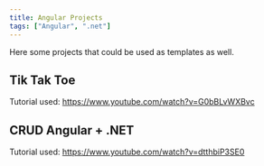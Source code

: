 ```yaml
---
title: Angular Projects
tags: ["Angular", ".net"]
---
```


Here some projects that could be used as templates as well.

## Tik Tak Toe


Tutorial used: https://www.youtube.com/watch?v=G0bBLvWXBvc

## CRUD Angular + .NET

Tutorial used: https://www.youtube.com/watch?v=dtthbiP3SE0


